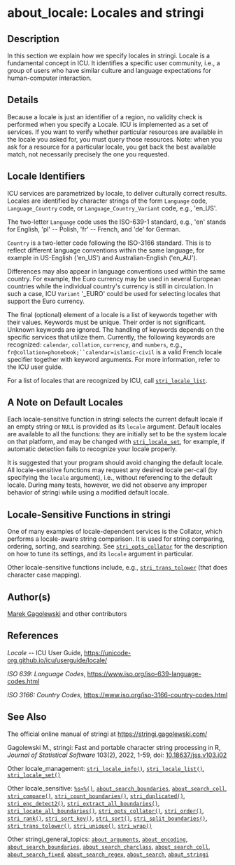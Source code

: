 # about_locale: Locales and <span class="pkg">stringi</span>

## Description

In this section we explain how we specify locales in <span class="pkg">stringi</span>. Locale is a fundamental concept in <span class="pkg">ICU</span>. It identifies a specific user community, i.e., a group of users who have similar culture and language expectations for human-computer interaction.

## Details

Because a locale is just an identifier of a region, no validity check is performed when you specify a Locale. <span class="pkg">ICU</span> is implemented as a set of services. If you want to verify whether particular resources are available in the locale you asked for, you must query those resources. Note: when you ask for a resource for a particular locale, you get back the best available match, not necessarily precisely the one you requested.

## Locale Identifiers

<span class="pkg">ICU</span> services are parametrized by locale, to deliver culturally correct results. Locales are identified by character strings of the form `Language` code, `Language_Country` code, or `Language_Country_Variant` code, e.g., \'en_US\'.

The two-letter `Language` code uses the ISO-639-1 standard, e.g., \'en\' stands for English, \'pl\' -- Polish, \'fr\' -- French, and \'de\' for German.

`Country` is a two-letter code following the ISO-3166 standard. This is to reflect different language conventions within the same language, for example in US-English (\'en_US\') and Australian-English (\'en_AU\').

Differences may also appear in language conventions used within the same country. For example, the Euro currency may be used in several European countries while the individual country\'s currency is still in circulation. In such a case, <span class="pkg">ICU</span> `Variant` \'\_EURO\' could be used for selecting locales that support the Euro currency.

The final (optional) element of a locale is a list of keywords together with their values. Keywords must be unique. Their order is not significant. Unknown keywords are ignored. The handling of keywords depends on the specific services that utilize them. Currently, the following keywords are recognized: `calendar`, `collation`, `currency`, and `numbers`, e.g., `fr@collation=phonebook;``calendar=islamic-civil` is a valid French locale specifier together with keyword arguments. For more information, refer to the ICU user guide.

For a list of locales that are recognized by <span class="pkg">ICU</span>, call [`stri_locale_list`](stri_locale_list.md).

## A Note on Default Locales

Each locale-sensitive function in <span class="pkg">stringi</span> selects the current default locale if an empty string or `NULL` is provided as its `locale` argument. Default locales are available to all the functions: they are initially set to be the system locale on that platform, and may be changed with [`stri_locale_set`](stri_locale_set.md), for example, if automatic detection fails to recognize your locale properly.

It is suggested that your program should avoid changing the default locale. All locale-sensitive functions may request any desired locale per-call (by specifying the `locale` argument), i.e., without referencing to the default locale. During many tests, however, we did not observe any improper behavior of <span class="pkg">stringi</span> while using a modified default locale.

## Locale-Sensitive Functions in <span class="pkg">stringi</span>

One of many examples of locale-dependent services is the Collator, which performs a locale-aware string comparison. It is used for string comparing, ordering, sorting, and searching. See [`stri_opts_collator`](stri_opts_collator.md) for the description on how to tune its settings, and its `locale` argument in particular.

Other locale-sensitive functions include, e.g., [`stri_trans_tolower`](stri_trans_casemap.md) (that does character case mapping).

## Author(s)

[Marek Gagolewski](https://www.gagolewski.com/) and other contributors

## References

*Locale* -- ICU User Guide, <https://unicode-org.github.io/icu/userguide/locale/>

*ISO 639: Language Codes*, <https://www.iso.org/iso-639-language-codes.html>

*ISO 3166: Country Codes*, <https://www.iso.org/iso-3166-country-codes.html>

## See Also

The official online manual of <span class="pkg">stringi</span> at <https://stringi.gagolewski.com/>

Gagolewski M., <span class="pkg">stringi</span>: Fast and portable character string processing in R, *Journal of Statistical Software* 103(2), 2022, 1-59, doi: [10.18637/jss.v103.i02](https://doi.org/10.18637/jss.v103.i02)

Other locale_management: [`stri_locale_info()`](stri_locale_info.md), [`stri_locale_list()`](stri_locale_list.md), [`stri_locale_set()`](stri_locale_set.md)

Other locale_sensitive: [`%s<%()`](+25s+3C+25.md), [`about_search_boundaries`](about_search_boundaries.md), [`about_search_coll`](about_search_coll.md), [`stri_compare()`](stri_compare.md), [`stri_count_boundaries()`](stri_count_boundaries.md), [`stri_duplicated()`](stri_duplicated.md), [`stri_enc_detect2()`](stri_enc_detect2.md), [`stri_extract_all_boundaries()`](stri_extract_boundaries.md), [`stri_locate_all_boundaries()`](stri_locate_boundaries.md), [`stri_opts_collator()`](stri_opts_collator.md), [`stri_order()`](stri_order.md), [`stri_rank()`](stri_rank.md), [`stri_sort_key()`](stri_sort_key.md), [`stri_sort()`](stri_sort.md), [`stri_split_boundaries()`](stri_split_boundaries.md), [`stri_trans_tolower()`](stri_trans_casemap.md), [`stri_unique()`](stri_unique.md), [`stri_wrap()`](stri_wrap.md)

Other stringi_general_topics: [`about_arguments`](about_arguments.md), [`about_encoding`](about_encoding.md), [`about_search_boundaries`](about_search_boundaries.md), [`about_search_charclass`](about_search_charclass.md), [`about_search_coll`](about_search_coll.md), [`about_search_fixed`](about_search_fixed.md), [`about_search_regex`](about_search_regex.md), [`about_search`](about_search.md), [`about_stringi`](about_stringi.md)
